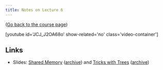```yaml
---
title: Notes on Lecture 6
---
```


([Go back to the course page](/classes/parp/index.html))

[youtube id='JCJ_J2OA68o' show-related='no' class='video-container']

## Links

* Slides: [Shared Memory](https://people.eecs.berkeley.edu/~demmel/cs267_Spr16/Lectures/lecture06_sharedmem_jwd16_4pp.pdf) ([archive](http://web.archive.org/save/_embed/https://people.eecs.berkeley.edu/~demmel/cs267_Spr16/Lectures/lecture06_sharedmem_jwd16_4pp.pdf)) and [Tricks with Trees](https://people.eecs.berkeley.edu/~demmel/cs267_Spr16/Lectures/lecture06_trickstrees_jwd16_4pp.pdf) ([archive](http://web.archive.org/save/_embed/https://people.eecs.berkeley.edu/~demmel/cs267_Spr16/Lectures/lecture06_trickstrees_jwd16_4pp.pdf))